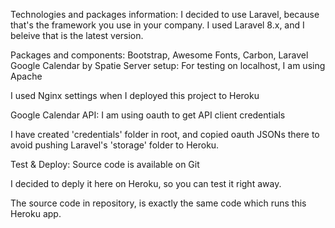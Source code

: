 Technologies and packages information:
I decided to use Laravel, because that's the framework you use in your company. I used Laravel 8.x, and I beleive that is the latest version.

Packages and components:
Bootstrap,
Awesome Fonts,
Carbon,
Laravel Google Calendar by Spatie
Server setup:
For testing on localhost, I am using Apache

I used Nginx settings when I deployed this project to Heroku

Google Calendar API:
I am using oauth to get API client credentials

I have created 'credentials' folder in root, and copied oauth JSONs there to avoid pushing Laravel's 'storage' folder to Heroku.

Test & Deploy:
Source code is available on Git

I decided to deply it here on Heroku, so you can test it right away.

The source code in repository, is exactly the same code which runs this Heroku app.
